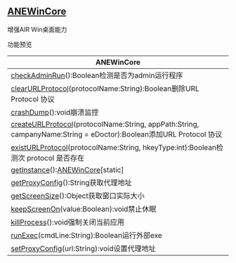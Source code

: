 ## [ANEWinCore](https://github.com/RayGyoe/ANEWinCore)

增强AIR Win桌面能力

功能预览

| ANEWinCore                                                   |
| ------------------------------------------------------------ |
| [checkAdminRun](#checkAdminRun())():Boolean检测是否为admin运行程序 |
| [clearURLProtocol](#clearURLProtocol())(protocolName:String):Boolean删除URL Protocol 协议 |
| [crashDump](#crashDump())():void崩溃监控                     |
| [createURLProtocol](#createURLProtocol())(protocolName:String, appPath:String, campanyName:String = eDoctor):Boolean添加URL Protocol 协议 |
| [existURLProtocol](#existURLProtocol())(protocolName:String, hkeyType:int):Boolean检测次 protocol 是否存在 |
| [getInstance](#getInstance())():[ANEWinCore](../../../../../com/vsdevelop/air/extension/wincore/ANEWinCore.html)[static] |
| [getProxyConfig](#getProxyConfig())():String获取代理地址     |
| [getScreenSize](#getScreenSize())():Object获取窗口实际大小   |
| [keepScreenOn](#keepScreenOn())(value:Boolean):void禁止休眠  |
| [killProcess](#killProcess())():void强制关闭当前应用         |
| [runExec](#runExec())(cmdLine:String):Boolean运行外部exe     |
| [setProxyConfig](#setProxyConfig())(url:String):void设置代理地址 |